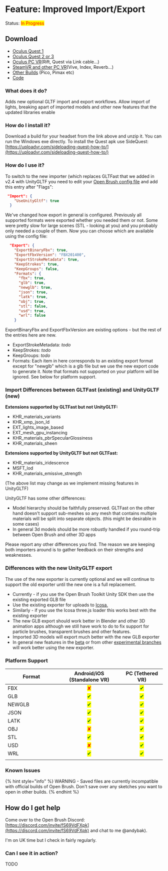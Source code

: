 # Feature: Improved Import/Export

Status: <mark style="color:red;">In Progress</mark>

## Download

* [Oculus Quest 1](https://nightly.link/icosa-foundation/open-brush/workflows/build/feature%2Fsculpting/Oculus%20Quest%20\(2%2B\).zip)
* [Oculus Quest 2 or 3](https://nightly.link/icosa-foundation/open-brush/workflows/build/feature%2Fsculpting/Oculus%20Quest%20\(2%2B\).zip)
* [Oculus PC VR](https://nightly.link/icosa-foundation/open-brush/workflows/build/feature%2Fsculpting/Windows%20Rift.zip)(Rift, Quest via Link cable...)
* [SteamVR and other PC VR](https://nightly.link/icosa-foundation/open-brush/workflows/build/feature%2Fsculpting/Windows%20OpenXR.zip)(Vive, Index, Reverb...)
* [Other Builds](https://nightly.link/icosa-foundation/open-brush/workflows/build/feature%2Fsculpting) (Pico, Pimax etc)
* [Code](https://github.com/icosa-foundation/open-brush/tree/feature/sculpting)

### What does it do?

Adds new optional GLTF import and export workflows. Allow import of lights, breaking apart of imported models and other new features that the updated libraries enable

### How do I install it?

Download a build for your headset from the link above and unzip it. You can run the Windows exe directly. To install the Quest apk use SideQuest: [https://uploadvr.com/sideloading-quest-how-to/](https://uploadvr.com/sideloading-quest-how-to/)

### How do I use it?

To switch to the new importer (which replaces GLTFast that we added in v2.4 with UnityGLTF you need to edit your [Open Brush config file](../user-guide/the-open-brush-config-file.md) and add this entry after "Flags":

```json
 "Import": {
    "UseUnityGltf": true
  }
```

We've changed how export in general is configured. Previously all supported formats were exported whether you needed them or not. Some were pretty slow for large scenes (STL - looking at you) and you probably only needed a couple of them. Now you can choose which are available using the config file:

```json
  "Export": {
    "ExportBinaryFbx": true,
    "ExportFbxVersion": "FBX201400",
    "ExportStrokeMetadata": true,
    "KeepStrokes": true,
    "KeepGroups": false,
    "Formats": {
      "fbx": true,
      "glb": true,
      "newglb": true,
      "json": true,
      "latk": true,
      "obj": true,
      "stl": false,
      "usd": true,
      "wrl": false
    }
```

ExportBinaryFbx and ExportFbxVersion are existing options - but the rest of the entries here are new.

* ExportStrokeMetadata: _todo_
* KeepStrokes: _todo_
* KeepGroups: _todo_
* Formats: Each item in here corresponds to an existing export format except for "newglb" which is a glb file but we use the new export code to generate it. Note that formats not supported on your platform will be ignored. See below for platform support.

### Import Differences between GLTFast (existing) and UnityGLTF (new)

**Extensions supported by GLTFast but not UnityGLTF:**

* KHR\_materials\_variants
* KHR\_xmp\_json\_ld&#x20;
* EXT\_lights\_image\_based&#x20;
* EXT\_mesh\_gpu\_instancing&#x20;
* KHR\_materials\_pbrSpecularGlossiness
* KHR\_materials\_sheen

**Extensions supported by UnityGLTF but not GLTFast:**

* KHR\_materials\_iridescence&#x20;
* MSFT\_lod&#x20;
* KHR\_materials\_emissive\_strength

(The above list may change as we implement missing features in UnityGLTF)

UnityGLTF has some other differences:

* Model hierarchy should be faithfully preserved. GLTFast on the other hand doesn't support sub-meshes so any mesh that contains multiple materials will be split into separate objects. (this might be desirable in some cases)
* In general 3d models should be more robustly handled if you round-trip between Open Brush and other 3D apps

Please report any other differences you find. The reason we are keeping both importers around is to gather feedback on their strengths and weaknesses.

### Differences with the new UnityGLTF export

The use of the new exporter is currently optional and we will continue to support the old exporter until the new one is a full replacement.

* Currently - if you use the Open Brush Toolkit Unity SDK then use the existing exported GLB file
* Use the existing exporter for uploads to [Icosa.](https://icosa.gallery/)
* Similarly - if you use the Icosa three.js loader this works best with the existing exporter
* The new GLB export should work better in Blender and other 3D animation apps although we still have work to do to fix support for particle brushes, transparent brushes and other features.
* Imported 3D models will export much better with the new GLB exporter
* In general new features in the [beta](open-brush-beta-docs.md) or from other [experimental branches](./) will work better using the new exporter.&#x20;

### Platform Support

<table><thead><tr><th width="151">Format</th><th align="center">Android/iOS (Standalone VR)</th><th align="center">PC (Tethered VR)</th></tr></thead><tbody><tr><td>FBX</td><td align="center"><mark style="color:red;">✘</mark></td><td align="center"><mark style="color:green;">✔</mark></td></tr><tr><td>GLB</td><td align="center"><mark style="color:green;">✔</mark></td><td align="center"><mark style="color:green;">✔</mark></td></tr><tr><td>NEWGLB</td><td align="center"><mark style="color:green;">✔</mark></td><td align="center"><mark style="color:green;">✔</mark></td></tr><tr><td>JSON</td><td align="center"><mark style="color:green;">✔</mark></td><td align="center"><mark style="color:green;">✔</mark></td></tr><tr><td>LATK</td><td align="center"><mark style="color:green;">✔</mark></td><td align="center"><mark style="color:green;">✔</mark></td></tr><tr><td>OBJ</td><td align="center"><mark style="color:red;">✘</mark></td><td align="center"><mark style="color:green;">✔</mark></td></tr><tr><td>STL</td><td align="center"><mark style="color:green;">✔</mark></td><td align="center"><mark style="color:green;">✔</mark></td></tr><tr><td>USD</td><td align="center"><mark style="color:red;">✘</mark></td><td align="center"><mark style="color:green;">✔</mark></td></tr><tr><td>WRL</td><td align="center"><mark style="color:green;">✔</mark></td><td align="center"><mark style="color:green;">✔</mark></td></tr><tr><td></td><td align="center"></td><td align="center"></td></tr></tbody></table>

### Known Issues

{% hint style="info" %}
WARNING - Saved files are currently incompatible with official builds of Open Brush. Don't save over any sketches you want to open in other builds.
{% endhint %}

## How do I get help

Come over to the Open Brush Discord: [https://discord.com/invite/fS69VdFXpk](https://discord.com/invite/fS69VdFXpk) and chat to me @andybak).

I'm on UK time but I check in fairly regularly.

### Can I see it in action?

TODO
